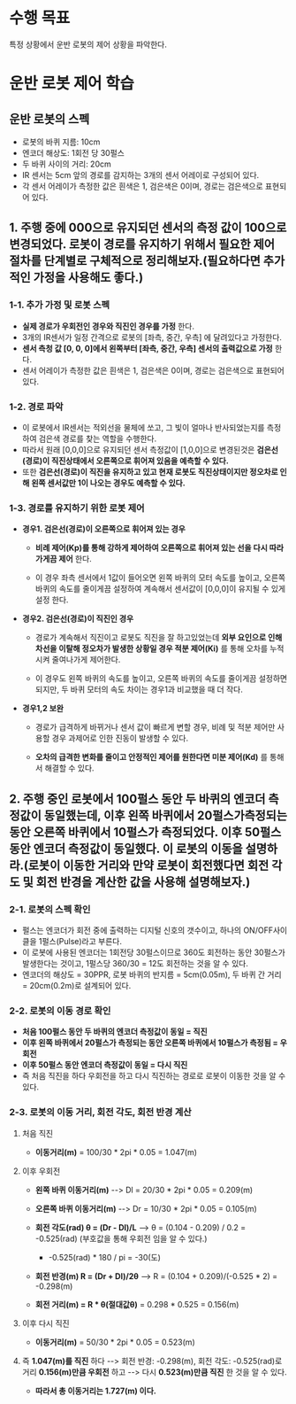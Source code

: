 # 수행 목표
특정 상황에서 운반 로봇의 제어 상황을 파악한다.

# 운반 로봇 제어 학습
## 운반 로봇의 스펙
- 로봇의 바퀴 지름: 10cm
- 엔코더 해상도: 1회전 당 30펄스
- 두 바퀴 사이의 거리: 20cm
- IR 센서는 5cm 앞의 경로를 감지하는 3개의 센서 어레이로 구성되어 있다.
- 각 센서 어레이가 측정한 값은 흰색은 1, 검은색은 0이며, 경로는 검은색으로 표현되어 있다.

## 1. 주행 중에 000으로 유지되던 센서의 측정 값이 100으로 변경되었다. 로봇이 경로를 유지하기 위해서 필요한 제어 절차를 단계별로 구체적으로 정리해보자.(필요하다면 추가적인 가정을 사용해도 좋다.)
### 1-1. 추가 가정 및 로봇 스펙
 - **실제 경로가 우회전인 경우와 직진인 경우를 가정** 한다.
 - 3개의 IR센서가 일정 간격으로 로봇의 [좌측, 중간, 우측] 에 달려있다고 가정한다.
 - **센서 측청 값 [0, 0, 0]에서 왼쪽부터 [좌측, 중간, 우측] 센서의 출력값으로 가정** 한다.
 - 센서 어레이가 측정한 값은 흰색은 1, 검은색은 0이며, 경로는 검은색으로 표현되어 있다.

### 1-2. 경로 파악
 - 이 로봇에서 IR센서는 적외선을 물체에 쏘고, 그 빛이 얼마나 반사되었는지를 측정하여 검은색 경로를 찾는 역할을 수행한다.
 - 따라서 원래 [0,0,0]으로 유지되던 센서 측정값이 [1,0,0]으로 변경된것은 **검은선(경로)이 직진상태에서 오른쪽으로 휘어져 있음을 예측할 수 있다.**
 - 또한 **검은선(경로)이 직진을 유지하고 있고 현재 로봇도 직진상태이지만 정오차로 인해 왼쪽 센서값만 1이 나오는 경우도 예측할 수 있다.**

### 1-3. 경로를 유지하기 위한 로봇 제어
 - **경우1. 검은선(경로)이 오른쪽으로 휘어져 있는 경우**
     - **비례 제어(Kp)를 통해 강하게 제어하여 오른쪽으로 휘어져 있는 선을 다시 따라가게끔 제어** 한다.

     - 이 경우 좌측 센서에서 1값이 들어오면 왼쪽 바퀴의 모터 속도를 높이고, 오른쪽 바퀴의 속도를 줄이게끔 설정하여 계속해서 센서값이 [0,0,0]이 유지될 수 있게 설정 한다.

 - **경우2. 검은선(경로)이 직진인 경우**
     - 경로가 계속해서 직진이고 로봇도 직진을 잘 하고있었는데 **외부 요인으로 인해 차선을 이탈해 정오차가 발생한 상황일 경우 적분 제어(Ki)** 를 통해 오차를 누적시켜 줄여나가게 제어한다.

     - 이 경우도 왼쪽 바퀴의 속도를 높이고, 오른쪽 바퀴의 속도를 줄이게끔 설정하면 되지만, 두 바퀴 모터의 속도 차이는 경우1과 비교했을 때 더 작다.

 - **경우1,2 보완**
     - 경로가 급격하게 바뀌거나 센서 값이 빠르게 변할 경우, 비례 및 적분 제어만 사용할 경우 과제어로 인한 진동이 발생할 수 있다.
     
     - **오차의 급격한 변화를 줄이고 안정적인 제어를 원한다면 미분 제어(Kd)** 를 통해서 해결할 수 있다. 

## 2. 주행 중인 로봇에서 100펄스 동안 두 바퀴의 엔코더 측정값이 동일했는데, 이후 왼쪽 바퀴에서 20펄스가측정되는 동안 오른쪽 바퀴에서 10펄스가 측정되었다. 이후 50펄스 동안 엔코더 측정값이 동일했다. 이 로봇의 이동을 설명하라.(로봇이 이동한 거리와 만약 로봇이 회전했다면 회전 각도 및 회전 반경을 계산한 값을 사용해 설명해보자.)
### 2-1. 로봇의 스펙 확인
 - 펄스는 엔코더가 회전 중에 출력하는 디지털 신호의 갯수이고, 하나의 ON/OFF사이클을 1펄스(Pulse)라고 부른다.
 - 이 로봇에 사용된 엔코더는 1회전당 30펄스이므로 360도 회전하는 동안 30펄스가 발생한다는 것이고, 1펄스당 360/30 = 12도 회전하는 것을 알 수 있다.
 - 엔코더의 해상도 = 30PPR, 로봇 바퀴의 반지름 = 5cm(0.05m), 두 바퀴 간 거리 = 20cm(0.2m)로 설계되어 있다.

### 2-2. 로봇의 이동 경로 확인
 - **처음 100펄스 동안 두 바퀴의 엔코더 측정값이 동일 = 직진**
 - **이후 왼쪽 바퀴에서 20펄스가 측정되는 동안 오른쪽 바퀴에서 10펄스가 측정됨 = 우회전**
 - **이후 50펄스 동안 엔코더 측정값이 동일 = 다시 직진**
 - 즉 처음 직진을 하다 우회전을 하고 다시 직진하는 경로로 로봇이 이동한 것을 알 수 있다.

### 2-3. 로봇의 이동 거리, 회전 각도, 회전 반경 계산
 1. 처음 직진 
     - **이동거리(m)** = 100/30 * 2pi * 0.05 = 1.047(m)

 2. 이후 우회전 
     - **왼쪽 바퀴 이동거리(m)** --> Dl = 20/30 * 2pi * 0.05 = 0.209(m)

     - **오른쪽 바퀴 이동거리(m)** --> Dr = 10/30 * 2pi * 0.05 = 0.105(m)

     - **회전 각도(rad) θ = (Dr - Dl)/L** --> θ = (0.104 - 0.209) / 0.2 = -0.525(rad) (부호값을 통해 우회전 임을 알 수 있다.)
         - -0.525(rad) * 180 / pi = -30(도)

     - **회전 반경(m) R = (Dr + Dl)/2θ** --> R = (0.104 + 0.209)/(-0.525 * 2) = -0.298(m)

     - **회전 거리(m) = R * θ(절대값θ)** = 0.298 * 0.525 = 0.156(m) 

 3. 이후 다시 직진 
     - **이동거리(m)** = 50/30 * 2pi * 0.05 = 0.523(m)

 4. 즉 **1.047(m)를 직진** 하다 --> 회전 반경: -0.298(m), 회전 각도: -0.525(rad)로  거리 **0.156(m)만큼 우회전** 하고 --> 다시 **0.523(m)만큼 직진** 한 것을 알 수 있다.
     - **따라서 총 이동거리는 1.727(m) 이다.**